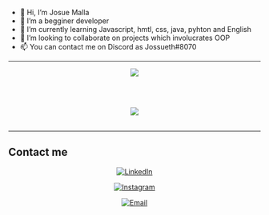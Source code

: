 - 👋 Hi, I’m Josue Malla
- 👀 I’m a begginer developer
- 🌱 I’m currently learning Javascript, hmtl, css, java, pyhton and English
- 💞️ I’m looking to collaborate on projects which involucrates OOP
- 📫 You can contact me on Discord as Jossueth#8070
<hr class="dashed">
<div align="center">
  <img src="https://github-readme-stats.vercel.app/api?username=jossuema&show_icons=true&bg_color=000000&icon_color=ff8000&title_color=ff8000&text_color=ffffff" href="https://github.com/JosueMalla">
</div>

<br><br>
<div align=center>
  <img src="https://github-readme-stats.vercel.app/api/top-langs/?username=jossuema&show_icons=true&bg_color=000000&title_color=ff8000&text_color=ffffff&font_">
</div>
<br>
<hr class="dashed">
<h2>Contact me</h2>

<div align="center" display="inline-block">
  <a target="_blank" href="https://www.linkedin.com/in/manuel-josue-malla-48037b248/"><img alt="LinkedIn" src="https://img.shields.io/badge/LinkedIn-Josue%20Malla-blue?style=flat-square&logo=linkedin" display="inline-block"></a>

  <a target="_blank" href="https://www.instagram.com/jossue_ma/"><img alt="Instagram" src="https://img.shields.io/badge/Instagram-jossue_ma-black?style=flat-square&logo=instagram" display="inline-block"></a>

  <a href="mailto:mmalla1@outlook.com"><img alt="Email" src="https://img.shields.io/badge/Email-mmalla1@outlook.com-orange?style=flat-square&logo=gmail" display="inline-block"></a>
</div>
